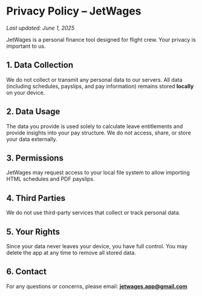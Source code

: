# Privacy Policy – JetWages

_Last updated: June 1, 2025_

JetWages is a personal finance tool designed for flight crew. Your privacy is important to us.

## 1. Data Collection  
We do not collect or transmit any personal data to our servers. All data (including schedules, payslips, and pay information) remains stored **locally** on your device.

## 2. Data Usage  
The data you provide is used solely to calculate leave entitlements and provide insights into your pay structure. We do not access, share, or store your data externally.

## 3. Permissions  
JetWages may request access to your local file system to allow importing HTML schedules and PDF payslips.

## 4. Third Parties  
We do not use third-party services that collect or track personal data.

## 5. Your Rights  
Since your data never leaves your device, you have full control. You may delete the app at any time to remove all stored data.

## 6. Contact  
For any questions or concerns, please email: **jetwages.app@gmail.com**
